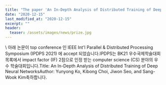 ```yaml
---
title: "The paper 'An In-Depth Analysis of Distributed Training of Deep Neural Networks' has been accepted in IPDPS 2021"
date: "2020-12-15"
last_modified_at: "2020-12-15"
excerpt: ""
header:
  teaser: /assets/images/news/prize.jpg
---
```

\\
아래 논문이 top conference 인 IEEE Int'l Parallel &amp; Distributed Processing Symposium (IPDPS 2021) 에 accept 되었습니다.IPDPS는 BK21 우수국제학술대회목록에서 impact factor (IF) 2점으로 인정 받는 computer science (CS) 분야의 우수 학술대회입니다.Title: An In-Depth Analysis of Distributed Training of Deep Neural NetworksAuthor: Yunyong Ko, Kibong Choi, Jiwon Seo, and Sang-Wook Kim축하합니다.